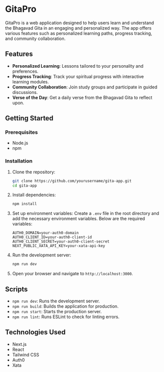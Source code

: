 # GitaPro

GitaPro is a web application designed to help users learn and understand the Bhagavad Gita in an engaging and personalized way. The app offers various features such as personalized learning paths, progress tracking, and community collaboration.

## Features

- **Personalized Learning**: Lessons tailored to your personality and preferences.
- **Progress Tracking**: Track your spiritual progress with interactive learning modules.
- **Community Collaboration**: Join study groups and participate in guided discussions.
- **Verse of the Day**: Get a daily verse from the Bhagavad Gita to reflect upon.

## Getting Started

### Prerequisites

- Node.js
- npm

### Installation

1. Clone the repository:
    ```sh
    git clone https://github.com/yourusername/gita-app.git
    cd gita-app
    ```

2. Install dependencies:
    ```sh
    npm install
    ```


3. Set up environment variables:
    Create a `.env` file in the root directory and add the necessary environment variables. Below are the required variables:

    ```env
    AUTH0_DOMAIN=your-auth0-domain
    AUTH0_CLIENT_ID=your-auth0-client-id
    AUTH0_CLIENT_SECRET=your-auth0-client-secret
    NEXT_PUBLIC_XATA_API_KEY=your-xata-api-key
    ```

4. Run the development server:
    ```sh
    npm run dev
    ```

5. Open your browser and navigate to `http://localhost:3000`.

## Scripts

- `npm run dev`: Runs the development server.
- `npm run build`: Builds the application for production.
- `npm run start`: Starts the production server.
- `npm run lint`: Runs ESLint to check for linting errors.

## Technologies Used

- Next.js
- React
- Tailwind CSS
- Auth0
- Xata

